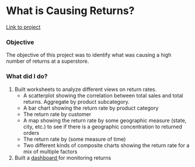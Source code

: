 <h1> What is Causing Returns? </h1>
<a href="https://public.tableau.com/app/profile/eric.bradley4255/viz/Sprint5-projectwdashboardcomplete/FinalDashboard"> Link to project </a>

<h3> Objective </h3>
<p> The objective of this project was to identify what was causing a high number of returns at a superstore. </p>

<h3> What did I do? </h3>
  <ol>
    <li> Built worksheets to analyze different views on return rates. 
      <ul>
        <li> A scatterplot showing the correlation between total sales and total returns. Aggregate by product subcategory. </li>
        <li> A bar chart showing the return rate by product category </li>
        <li> The return rate by customer </li>
        <li> A map showing the return rate by some geographic measure (state, city, etc.) to see if there is a geographic concentration to returned orders </li>
        <li> The return rate by (some measure of time) </li>
        <li> Two different kinds of composite charts showing the return rate for a mix of multiple factors </li>
      </ul>
    </li>
    <li>
      Built a <a href="https://public.tableau.com/app/profile/eric.bradley4255/viz/Sprint5-projectwdashboardcomplete/FinalDashboard"> dashboard </a> for monitoring returns
    </li>
    
  </ol>







